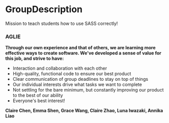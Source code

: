 # GroupDescription

Mission to teach students how to use SASS correctly!

### AGLIE

**Through our own experience and that of others, we are learning more effective ways to create software. We've developed a sense of value for this job, and strive to have:**

- Interaction and collaboration with each other
- High-quality, functional code to ensure our best product
- Clear communication of group deadlines to stay on top of things
- Our individual interests drive what tasks we want to complete 
- Not settling for the bare minimum, but constantly improving our product to the best of our ability 
- Everyone's best interest!

**Claire Chen, Emma Shen, Grace Wang, Claire Zhao, Luna Iwazaki, Annika Liao**
